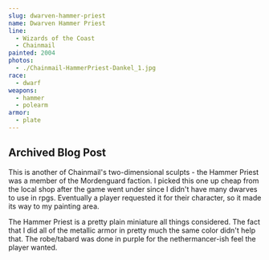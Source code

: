 ```yaml
---
slug: dwarven-hammer-priest
name: Dwarven Hammer Priest
line:
  - Wizards of the Coast
  - Chainmail
painted: 2004
photos:
  - ./Chainmail-HammerPriest-Dankel_1.jpg
race:
  - dwarf
weapons:
  - hammer
  - polearm
armor:
  - plate
---
```


## Archived Blog Post

This is another of Chainmail's two-dimensional sculpts - the Hammer Priest was a member of the Mordenguard faction. I picked this one up cheap from the local shop after the game went under since I didn't have many dwarves to use in rpgs. Eventually a player requested it for their character, so it made its way to my painting area.

The Hammer Priest is a pretty plain miniature all things considered. The fact that I did all of the metallic armor in pretty much the same color didn't help that. The robe/tabard was done in purple for the nethermancer-ish feel the player wanted.
